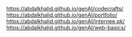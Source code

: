 https://abdalkhalid.github.io/genAI/codecrafts/
https://abdalkhalid.github.io/genAI/portfolio/
https://abdalkhalid.github.io/genAI/internee.pk/
https://abdalkhalid.github.io/genAI/web-basics/
